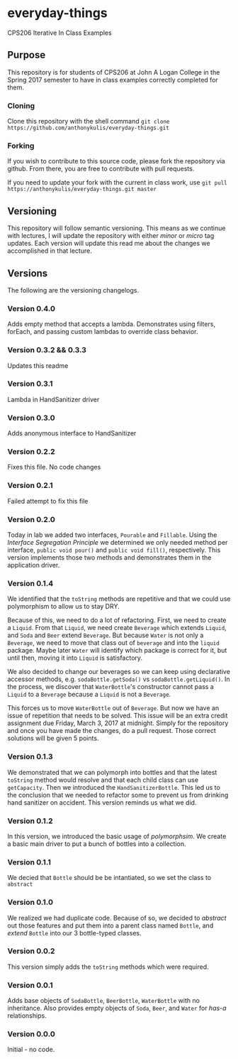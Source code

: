 # everyday-things
CPS206 Iterative In Class Examples

## Purpose
This repository is for students of CPS206 at John A Logan College in the Spring 2017 semester to have in class examples correctly completed for them. 

### Cloning
Clone this repository with the shell command `git clone https://github.com/anthonykulis/everyday-things.git`

### Forking
If you wish to contribute to this source code, please fork the repository via github. From there, you are free to contribute with pull requests.

If you need to update your fork with the current in class work, use `git pull https://anthonykulis/everyday-things.git master`

## Versioning
This repository will follow semantic versioning. This means as we continue with lectures, I will update the repository with either *minor* or *micro* tag updates. Each version will update this read me about the changes we accomplished in that lecture.

## Versions
The following are the versioning changelogs.

### Version 0.4.0
Adds empty method that accepts a lambda. Demonstrates using filters, forEach, and passing custom lambdas to override class behavior.

### Version 0.3.2 && 0.3.3
Updates this readme

### Version 0.3.1
Lambda in HandSanitizer driver

### Version 0.3.0
Adds anonymous interface to HandSanitizer

### Version 0.2.2
Fixes this file. No code changes

### Version 0.2.1
Failed attempt to fix this file

### Version 0.2.0
Today in lab we added two interfaces, `Pourable` and `Fillable`. Using the *Interface Segregation Principle* we determined we only needed method per interface, `public void pour()` and `public void fill()`, respectively. This version implements those two methods and demonstrates them in the application driver.

### Version 0.1.4
We identified that the `toString` methods are repetitive and that we could use polymorphism to allow us to stay DRY.

Because of this, we need to do a lot of refactoring. First, we need to create a `Liquid`. From that `Liquid`, we need create `Beverage` which extends `Liquid`, and `Soda` and `Beer` extend `Beverage`. But because `Water` is not only a `Beverage`, we need to move that class out of `beverage` and into the `liquid` package. Maybe later `Water` will identify which package is correct for it, but until then, moving it into `Liquid` is satisfactory.

We also decided to change our beverages so we can keep using declarative accessor methods, e.g. `sodaBottle.getSoda()` vs `sodaBottle.getLiquid()`. In the process, we discover that `WaterBottle`'s constructor cannot pass a `Liquid` to a `Beverage` because a `Liquid` is not a `Beverage`. 

This forces us to move `WaterBottle` out of `Beverage`. But now we have an issue of repetition that needs to be solved. This issue will be an extra credit assignment due Friday, March 3, 2017 at midnight. Simply for the repository and once you have made the changes, do a pull request. Those correct solutions will be given 5 points. 





### Version 0.1.3
We demonstrated that we can polymorph into bottles and that the latest `toString` method would resolve and that each child class can use `getCapacity`. Then we introduced the `HandSanitizerBottle`. This led us to the conclusion that we needed to refactor some to prevent us from drinking hand sanitizer on accident. This version reminds us what we did.

### Version 0.1.2
In this version, we introduced the basic usage of *polymorphsim*. We create a basic main driver to put a bunch of bottles into a collection.

### Version 0.1.1
We decied that `Bottle` should be be intantiated, so we set the class to `abstract`

### Version 0.1.0
We realized we had duplicate code. Because of so, we decided to *abstract* out those features and put them into a parent class named `Bottle`, and *extend* `Bottle` into our 3 bottle-typed classes.

### Version 0.0.2
This version simply adds the `toString` methods which were required.

### Version 0.0.1
Adds base objects of `SodaBottle`, `BeerBottle`, `WaterBottle` with no inheritance. Also provides empty objects of `Soda`, `Beer`, and `Water` for *has-a* relationships.

### Version 0.0.0
Initial - no code.




